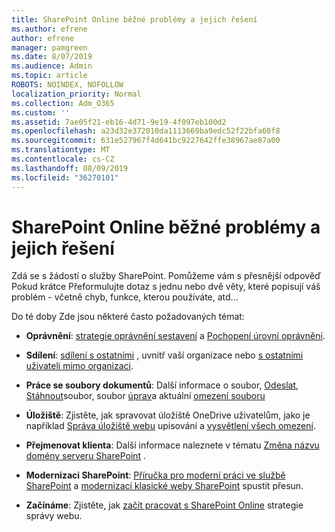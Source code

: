 ```yaml
---
title: SharePoint Online běžné problémy a jejich řešení
ms.author: efrene
author: efrene
manager: pamgreen
ms.date: 8/07/2019
ms.audience: Admin
ms.topic: article
ROBOTS: NOINDEX, NOFOLLOW
localization_priority: Normal
ms.collection: Adm_O365
ms.custom: ''
ms.assetid: 7ae05f21-eb16-4d71-9e19-4f097eb100d2
ms.openlocfilehash: a23d32e372010da1113669ba9edc52f22bfa60f8
ms.sourcegitcommit: 631e527967f4d641bc9227642ffe38967ae87a00
ms.translationtype: MT
ms.contentlocale: cs-CZ
ms.lasthandoff: 08/09/2019
ms.locfileid: "36270101"
---
```

# <a name="sharepoint-online-common-issues-and-resolutions"></a>SharePoint Online běžné problémy a jejich řešení

Zdá se s žádostí o služby SharePoint. Pomůžeme vám s přesnější odpověď Pokud krátce Přeformulujte dotaz s jednu nebo dvě věty, které popisují váš problém - včetně chyb, funkce, kterou používáte, atd... 

Do té doby Zde jsou některé často požadovaných témat:





- **Oprávnění**: [strategie oprávnění sestavení](https://docs.microsoft.com/sharepoint/default-sharepoint-groups) a [Pochopení úrovní oprávnění](https://docs.microsoft.com/sharepoint/understanding-permission-levels).

- **Sdílení**: [sdílení s ostatními](https://docs.microsoft.com/sharepoint/default-sharepoint-groups) , uvnitř vaší organizace nebo [s ostatními uživateli mimo organizaci](https://docs.microsoft.com/sharepoint/external-sharing-overview).

- **Práce se soubory dokumentů**: Další informace o soubor, [Odeslat](https://support.office.com/article/Upload-a-folder-or-files-to-a-document-library-eb18fcba-c953-4d45-8d90-8da66edeacdb), [Stáhnout](https://support.office.com/article/Download-files-and-folders-from-OneDrive-or-SharePoint-5c7397b7-19c7-4893-84fe-d02e8fa5df05)soubor, soubor [úprav](https://support.office.com/article/Edit-a-document-in-a-document-library-02d8497f-1c13-4114-949a-b8466f639b07)a aktuální [omezení souboru](https://support.office.com/article/invalid-file-names-and-file-types-in-onedrive-onedrive-for-business-and-sharepoint-64883a5d-228e-48f5-b3d2-eb39e07630fa?ui=en-US&amp;rs=en-US&amp;ad=US)

- **Úložiště**: Zjistěte, jak spravovat úložiště OneDrive uživatelům</a>, jako je například [Správa úložiště webu](https://docs.microsoft.com/sharepoint/manage-site-collection-storage-limits) upisování a [vysvětlení všech omezení](https://docs.microsoft.com/office365/servicedescriptions/sharepoint-online-service-description/sharepoint-online-limits).

- **Přejmenovat klienta**: Další informace naleznete v tématu [Změna názvu domény serveru SharePoint](https://docs.microsoft.com/sharepoint/change-your-sharepoint-domain-name) .

- **Modernizaci SharePoint**: [Příručka pro moderní práci ve službě SharePoint](https://docs.microsoft.com/sharepoint/guide-to-sharepoint-modern-experience) a [modernizaci klasické weby SharePoint](https://docs.microsoft.com/sharepoint/dev/transform/modernize-classic-sites) spustit přesun.

- **Začínáme**: Zjistěte, jak [začít pracovat s SharePoint Online](https://docs.microsoft.com/sharepoint/introduction) strategie správy webu.